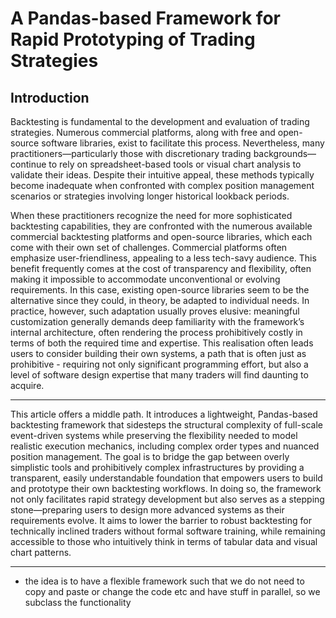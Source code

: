 # A Pandas-based Framework for Rapid Prototyping of Trading Strategies

## Introduction

Backtesting is fundamental to the development and evaluation of trading strategies.
Numerous commercial platforms, along with free and open-source software libraries, exist to facilitate this process.
Nevertheless, many practitioners—particularly those with discretionary trading backgrounds—continue to rely on spreadsheet-based tools or visual chart analysis to validate their ideas.
Despite their intuitive appeal, these methods typically become inadequate when confronted with complex position management scenarios or strategies involving longer historical lookback periods.

When these practitioners recognize the need for more sophisticated backtesting capabilities, they are confronted with the numerous available commercial backtesting platforms and open-source libraries, which each come with their own set of challenges.
Commercial platforms often emphasize user-friendliness, appealing to a less tech-savy audience. This benefit frequently comes at the cost of transparency and flexibility, often making it impossible to accommodate unconventional or evolving requirements.
In this case, existing open-source libraries seem to be the alternative since they could, in theory, be adapted to individual needs.
In practice, however, such adaptation usually proves elusive: meaningful customization generally demands deep familiarity with the framework’s internal architecture, often rendering the process prohibitively costly in terms of both the required time and expertise.
This realisation often leads users to consider building their own systems, a path that is often just as prohibitive - requiring not only significant programming effort, but also a level of software design expertise that many traders will find daunting to acquire.


---

This article offers a middle path. It introduces a lightweight, Pandas-based backtesting framework that sidesteps the structural complexity of full-scale event-driven systems while preserving the flexibility needed to model realistic execution mechanics, including complex order types and nuanced position management. The goal is to bridge the gap between overly simplistic tools and prohibitively complex infrastructures by providing a transparent, easily understandable foundation that empowers users to build and prototype their own backtesting workflows. In doing so, the framework not only facilitates rapid strategy development but also serves as a stepping stone—preparing users to design more advanced systems as their requirements evolve. It aims to lower the barrier to robust backtesting for technically inclined traders without formal software training, while remaining accessible to those who intuitively think in terms of tabular data and visual chart patterns.

---

* the idea is to have a flexible framework such that we do not need to copy and paste or change the code etc and have stuff in parallel, so we subclass the functionality